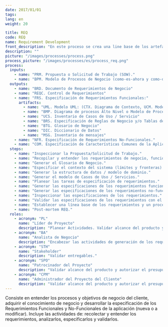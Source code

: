```yaml
---
date: 2017/01/01
tags:
lang: en
weight: 20

title: REQ
code: REQ
name: Requirement Development
front_description: "En este proceso se crea una line base de los artefactos que darán soporte el entendimiento de los objetivos y procesos de negocio del cliente, adquiriendo el conocimiento de negocio y desarrollando las Especificaciones de los Requerimientos Funcionales y No-Funcionales para la Aplicación (nueva o a modificar). Esto con apego y consistencia con el alcance original del proyecto definido en la Solicitud de Trabajo (SOW)."
description: ""
picture: "/images/processes/process.png"
process_picture: "/images/processes/es/process_req.png"
process:
  inputs:
    - name: "PRM. Propuesta o Solicitud de Trabajo (SOW)."
    - name: "BPM. Modelo de Procesos de Negocio (como-es-ahora y como-deberá-ser) [opcional]."
  outputs:
    - name: "BRD. Documento de Requerimientos de Negocio"
    - name: "REQC. Control de Requerimientos"
    - name: "FRS. Especificación de Requerimientos Funcionales:"
      artifacts:
        - name: "UML. Modelo UML: (CTX. Diagrama de Contexto, UCM. Modelo de Casos de Uso / Servicio, DOM. Modelo de Dominio)"
        - name: "BMP. Diagrama de procesos Alto Nivel o Modelo de Procesos de Negocio"
        - name: "UCS. Inventario de Casos de Uso / Servicio"
        - name: "BRS. Especificación de Reglas de Negocio y/o Tablas de decisión"
        - name: "BTG. Glosario de Negocio"
        - name: "DIC. Diccionario de Datos"
        - name: "MSG. Inventario de mensajes"
    - name: "NFR. Especificación de Requerimientos No-Funcionales."
    - name: "COM. Especificación de Características Comunes de la Aplicación."
  steps:
    - name: "Inspeccionar la Propuesta/Solicitud de Trabajo."
    - name: "Recopilar y entender los requerimientos de negocio, funcionales y no-funcionales (Seguridad, Disponibilidad, Escalabilidad, Desempeño, Mantenibilidad, entre otros) con los stakeholders."
    - name: "Generar el Glosario de Negocio."
    - name: "Especificar el contexto del sistema (límites y fronteras)."
    - name: "Generar la estructura de datos / modelo de dominio."
    - name: "Generar el modelo de Casos de Uso / Servicios."
    - name: "Planear las tareas de especificación de requerimientos."
    - name: "Generar las especificaciones de los requerimientos funcionales (casos de uso, reglas de negocio, modelo de dominio, layouts de interfaz y notas de implementación)."
    - name: "Generar las especificaciones de los requerimientos no-funcionales (Seguridad, Disponibilidad, Escalabilidad, Desempeño, Mantenibilidad, entre otros)."
    - name: "Inspeccionar las especificaciones de los requerimientos."
    - name: "Validar las especificaciones de los requerimientos con el cliente."
    - name: "Establecer una línea base de los requerimientos y un proceso de administración de cambios."
    - name: "Post-mortem REQ."
  roles:
    - acronym: "PL"
      name: "Líder de Proyecto"
      description: "Planear Actividades. Validar alcance del producto y autorizar el presupuesto del proyecto."
    - acronym: "BA"
      name: "Analista de Negocio"
      description: "Encabezar las actividades de generación de los requerimientos y producir sus entregables."
    - acronym: "STH"
      name: "Stakeholder"
      description: "Validar entregables."
    - acronym: "SPO"
      name: "Patrocinador del Proyecto"
      description: "Validar alcance del producto y autorizar el presupuesto del proyecto."
    - acronym: "CPM"
      name: "Administrador del Proyecto del Cliente"
      description: "Validar alcance del producto y autorizar el presupuesto del proyecto."
---
```

Consiste en entender los procesos y objetivos de negocio del cliente, adquirir el conocimiento de negocio y desarrollar la especificación de los Requerimientos Funcionales y No-Funcionales de la aplicación (nueva o a modificar). Incluye las actividades de: recolectar y entender los requerimientos, analizarlos, especificarlos y validarlos.
